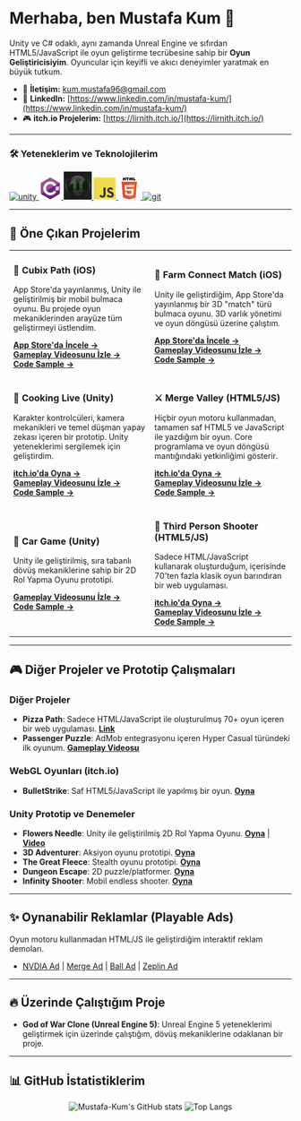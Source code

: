 # Merhaba, ben Mustafa Kum 👋

Unity ve C# odaklı, aynı zamanda Unreal Engine ve sıfırdan HTML5/JavaScript ile oyun geliştirme tecrübesine sahip bir **Oyun Geliştiricisiyim**. Oyuncular için keyifli ve akıcı deneyimler yaratmak en büyük tutkum.

- 📧 **İletişim:** kum.mustafa96@gmail.com
- 💼 **LinkedIn:** [https://www.linkedin.com/in/mustafa-kum/](https://www.linkedin.com/in/mustafa-kum/)
- 🎮 **itch.io Projelerim:** [https://lirnith.itch.io/](https://lirnith.itch.io/)

---

### 🛠️ Yeteneklerim ve Teknolojilerim

<p align="left">
  <a href="https://unity.com/" target="_blank"> 
    <img src="https://www.vectorlogo.zone/logos/unity3d/unity3d-icon.svg" alt="unity" width="40" height="40"/> 
  </a>
  <a href="https://learn.microsoft.com/en-us/dotnet/csharp/" target="_blank"> 
    <img src="https://raw.githubusercontent.com/devicons/devicon/master/icons/csharp/csharp-original.svg" alt="csharp" width="40" height="40"/> 
  </a>
  <a href="https://www.unrealengine.com/" target="_blank"> 
    <img src="https://raw.githubusercontent.com/EpicKiwi/unreal-engine-editor-icons/refs/heads/master/imgs/NewLevels/NewLevelDefault.png" alt="unrealengine" width="50" height="50"/> 
  </a>
  <a href="https://developer.mozilla.org/en-US/docs/Web/JavaScript" target="_blank"> 
    <img src="https://raw.githubusercontent.com/devicons/devicon/master/icons/javascript/javascript-original.svg" alt="javascript" width="40" height="40"/> 
  </a>
  <a href="https://www.w3.org/html/" target="_blank"> 
    <img src="https://raw.githubusercontent.com/devicons/devicon/master/icons/html5/html5-original-wordmark.svg" alt="html5" width="40" height="40"/> 
  </a>
  <a href="https://git-scm.com/" target="_blank"> 
    <img src="https://www.vectorlogo.zone/logos/git-scm/git-scm-icon.svg" alt="git" width="40" height="40"/> 
  </a>
</p>

---

## 🚀 Öne Çıkan Projelerim

<table>
  <tr>
    <td width="50%">
      <h3>👾 Cubix Path (iOS)</h3>
      <p>App Store'da yayınlanmış, Unity ile geliştirilmiş bir mobil bulmaca oyunu. Bu projede oyun mekaniklerinden arayüze tüm geliştirmeyi üstlendim.</p>
      <p>
        <a href="https://apps.apple.com/tr/app/cubix-path-puzzle-match/id6478001225"><strong>App Store'da İncele →</strong></a><br>
        <a href="https://youtube.com/watch?v=8uXDCiigb3o"><strong>Gameplay Videosunu İzle →</strong></a><br>
        <a href="https://github.com/Mustafa-Kum/PuzzleCode"><strong>Code Sample →</strong></a>
      </p>
    </td>
    <td width="50%">
      <h3>🚜 Farm Connect Match (iOS)</h3>
      <a href="https://apps.apple.com/us/app/farm-connect-match-3d-puzzle/id6503044105">
      </a>
      <p>Unity ile geliştirdiğim, App Store'da yayınlanmış bir 3D "match" türü bulmaca oyunu. 3D varlık yönetimi ve oyun döngüsü üzerine çalıştım.</p>
      <p>
        <a href="https://apps.apple.com/us/app/farm-connect-match-3d-puzzle/id6503044105"><strong>App Store'da İncele →</strong></a><br>
        <a href="https://youtu.be/t4rGmqsmI0I"><strong>Gameplay Videosunu İzle →</strong></a><br>
        <a href="https://github.com/Mustafa-Kum/FarmPuzzleCode"><strong>Code Sample →</strong></a>
      </p>
    </td>
  </tr>
  <tr>
    <td width="50%">
      <h3>🔫 Cooking Live (Unity)</h3>
      <p>Karakter kontrolcüleri, kamera mekanikleri ve temel düşman yapay zekası içeren bir prototip. Unity yeteneklerimi sergilemek için geliştirdim.</p>
      <p>
        <a href="https://lirnith.itch.io/cook"><strong>itch.io'da Oyna →</strong></a><br>
        <a href="https://youtu.be/1nN6eWOxZDQ"><strong>Gameplay Videosunu İzle →</strong></a><br>
        <a href="https://github.com/Mustafa-Kum/CookCode"><strong>Code Sample →</strong></a>
      </p>
    </td>
    <td width="50%">
      <h3>⚔️ Merge Valley (HTML5/JS)</h3>
      <p>Hiçbir oyun motoru kullanmadan, tamamen saf HTML5 ve JavaScript ile yazdığım bir oyun. Core programlama ve oyun döngüsü mantığındaki yetkinliğimi gösterir.</p>
      <p>
        <a href="https://lirnith.itch.io/merge-valley"><strong>itch.io'da Oyna →</strong></a><br>
        <a href="https://youtu.be/zLaT6ParDjk"><strong>Gameplay Videosunu İzle →</strong></a><br>
        <a href="https://github.com/Mustafa-Kum/MergeCode"><strong>Code Sample →</strong></a>
      </p>
    </td>
  </tr>
  <tr>
    <td width="50%">
      <h3>🚜 Car Game (Unity)</h3>
      <p>Unity ile geliştirilmiş, sıra tabanlı dövüş mekaniklerine sahip bir 2D Rol Yapma Oyunu prototipi.</p>
      <p>
        <a href="https://youtube.com/shorts/WedWieVoF70"><strong>Gameplay Videosunu İzle →</strong></a><br>
        <a href="https://github.com/Mustafa-Kum/CarGame"><strong>Code Sample →</strong></a>
      </p>
    </td>
    <td width="50%">
      <h3>🔫 Third Person Shooter (HTML5/JS)</h3>
      <p>Sadece HTML/JavaScript kullanarak oluşturduğum, içerisinde 70'ten fazla klasik oyun barındıran bir web uygulaması.</p>
      <p>
        <a href="https://lirnith.itch.io/thirdpersonshooter"><strong>itch.io'da Oyna →</strong></a><br>
        <a href="https://www.youtube.com/watch?v=HaTiYeD7i1I"><strong>Gameplay Videosunu İzle →</strong></a><br>
        <a href="https://github.com/Mustafa-Kum/ThirdPersonShooter"><strong>Code Sample →</strong></a>
      </p>
    </td>
  </tr>
</table>

---

## 🎮 Diğer Projeler ve Prototip Çalışmaları

### Diğer Projeler
- **Pizza Path**: Sadece HTML/JavaScript ile oluşturulmuş 70+ oyun içeren bir web uygulaması. [**Link**](https://polytari.web.app/)
- **Passenger Puzzle**: AdMob entegrasyonu içeren Hyper Casual türündeki ilk oyunum. [**Gameplay Videosu**](https://www.youtube.com/watch?v=S0lXaOML5Pw)

### WebGL Oyunları (itch.io)
- **BulletStrike**: Saf HTML5/JavaScript ile yapılmış bir oyun. [**Oyna**](https://lirnith.itch.io/html-5-2)

### Unity Prototip ve Denemeler
- **Flowers Needle**: Unity ile geliştirilmiş 2D Rol Yapma Oyunu. [**Oyna**](https://lirnith.itch.io/flowers-needle) | [**Video**](https://www.youtube.com/watch?v=OOyf2Ugnms4)
- **3D Adventurer**: Aksiyon oyunu prototipi. [**Oyna**](https://lirnith.itch.io/3d-adventurer)
- **The Great Fleece**: Stealth oyunu prototipi. [**Oyna**](https://lirnith.itch.io/the-great-fleece)
- **Dungeon Escape**: 2D puzzle/platformer. [**Oyna**](https://lirnith.itch.io/dungeon-escape)
- **Infinity Shooter**: Mobil endless shooter. [**Oyna**](https://lirnith.itch.io/infinity-shooter)

---

## ✨ Oynanabilir Reklamlar (Playable Ads)
Oyun motoru kullanmadan HTML/JS ile geliştirdiğim interaktif reklam demoları.
- [NVDIA Ad](https://lirnith.itch.io/playable-ad--test) | [Merge Ad](https://lirnith.itch.io/playable-ad) | [Ball Ad](https://lirnith.itch.io/playable-ad-baloon) | [Zeplin Ad](https://lirnith.itch.io/playable-ad-zeplin)

---

## 🔥 Üzerinde Çalıştığım Proje
- **God of War Clone (Unreal Engine 5)**: Unreal Engine 5 yeteneklerimi geliştirmek için üzerinde çalıştığım, dövüş mekaniklerine odaklanan bir proje.

---

## 📊 GitHub İstatistiklerim

<p align="center">
  <img src="https://github-readme-stats.vercel.app/api?username=Mustafa-Kum&show_icons=true&theme=dracula&rank_icon=github" alt="Mustafa-Kum's GitHub stats" />
  <img src="https://github-readme-stats.vercel.app/api/top-langs/?username=Mustafa-Kum&layout=compact&theme=dracula" alt="Top Langs" />
</p>
